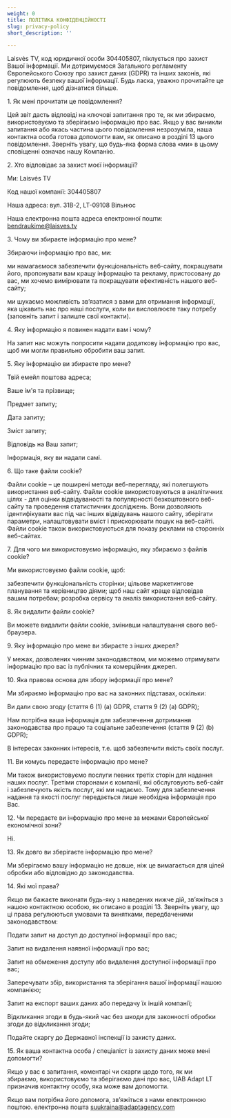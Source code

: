 ```yaml
---
weight: 0
title: ПОЛІТИКА КОНФІДЕНЦІЙНОСТІ
slug: privacy-policy
short_description: ''

---
```

Laisvės TV, код юридичної особи 304405807, піклується про захист Вашої інформації. Ми дотримуємося Загального регламенту Європейського Союзу про захист даних (GDPR) та інших законів, які регулюють безпеку вашої інформації. Будь ласка, уважно прочитайте це повідомлення, щоб дізнатися більше.

1\. Як мені прочитати це повідомлення?

Цей звіт дасть відповіді на ключові запитання про те, як ми збираємо, використовуємо та зберігаємо інформацію про вас. Якщо у вас виникли запитання або якась частина цього повідомлення незрозуміла, наша контактна особа готова допомогти вам, як описано в розділі 13 цього повідомлення. Зверніть увагу, що будь-яка форма слова «ми» в цьому сповіщенні означає нашу Компанію.

2\. Хто відповідає за захист моєї інформації?

Ми: Laisvės TV

Код нашої компанії: 304405807

Наша адреса: вул. 31B-2, LT-09108 Вільнюс

Наша електронна пошта адреса електронної пошти: bendraukime@laisves.tv

3\. Чому ви збираєте інформацію про мене?

Збираючи інформацію про вас, ми:

ми намагаємося забезпечити функціональність веб-сайту, покращувати його, пропонувати вам кращу інформацію та рекламу, пристосовану до вас, ми хочемо вимірювати та покращувати ефективність нашого веб-сайту;

ми шукаємо можливість зв’язатися з вами для отримання інформації, яка цікавить нас про наші послуги, коли ви висловлюєте таку потребу (заповніть запит і залиште свої контакти).

4\. Яку інформацію я повинен надати вам і чому?

На запит нас можуть попросити надати додаткову інформацію про вас, щоб ми могли правильно обробити ваш запит.

5\. Яку інформацію ви збираєте про мене?

Твій емейл поштова адреса;

Ваше ім'я та прізвище;

Предмет запиту;

Дата запиту;

Зміст запиту;

Відповідь на Ваш запит;

Інформація, яку ви надали самі.

6\. Що таке файли cookie?

Файли cookie – це поширені методи веб-перегляду, які полегшують використання веб-сайту. Файли cookie використовуються в аналітичних цілях - для оцінки відвідуваності та популярності безкоштовного веб-сайту та проведення статистичних досліджень. Вони дозволяють ідентифікувати вас під час інших відвідувань нашого сайту, зберігати параметри, налаштовувати вміст і прискорювати пошук на веб-сайті. Файли cookie також використовуються для показу реклами на сторонніх веб-сайтах.

7\. Для чого ми використовуємо інформацію, яку збираємо з файлів cookie?

Ми використовуємо файли cookie, щоб:

забезпечити функціональність сторінки; цільове маркетингове планування та керівництво діями; щоб наш сайт краще відповідав вашим потребам; розробка сервісу та аналіз використання веб-сайту.

8\. Як видалити файли cookie?

Ви можете видалити файли cookie, змінивши налаштування свого веб-браузера.

9\. Яку інформацію про мене ви збираєте з інших джерел?

У межах, дозволених чинним законодавством, ми можемо отримувати інформацію про вас із публічних та комерційних джерел.

10\. Яка правова основа для збору інформації про мене?

Ми збираємо інформацію про вас на законних підставах, оскільки:

Ви дали свою згоду (стаття 6 (1) (a) GDPR, стаття 9 (2) (a) GDPR);

Нам потрібна ваша інформація для забезпечення дотримання законодавства про працю та соціальне забезпечення (стаття 9 (2) (b) GDPR);

В інтересах законних інтересів, т.е. щоб забезпечити якість своїх послуг.

11\. Ви комусь передаєте інформацію про мене?

Ми також використовуємо послуги певних третіх сторін для надання наших послуг. Третіми сторонами є компанії, які обслуговують веб-сайт і забезпечують якість послуг, які ми надаємо. Тому для забезпечення надання та якості послуг передається лише необхідна інформація про Вас.

12\. Чи передаєте ви інформацію про мене за межами Європейської економічної зони?

Ні.

13\. Як довго ви зберігаєте інформацію про мене?

Ми зберігаємо вашу інформацію не довше, ніж це вимагається для цілей обробки або відповідно до законодавства.

14\. Які мої права?

Якщо ви бажаєте виконати будь-яку з наведених нижче дій, зв’яжіться з нашою контактною особою, як описано в розділі 13. Зверніть увагу, що ці права регулюються умовами та винятками, передбаченими законодавством:

Подати запит на доступ до доступної інформації про вас;

Запит на видалення наявної інформації про вас;

Запит на обмеження доступу або видалення доступної інформації про вас;

Заперечувати збір, використання та зберігання вашої інформації нашою компанією;

Запит на експорт ваших даних або передачу їх іншій компанії;

Відкликання згоди в будь-який час без шкоди для законності обробки згоди до відкликання згоди;

Подайте скаргу до Державної інспекції із захисту даних.

15\. Як ваша контактна особа / спеціаліст із захисту даних може мені допомогти?

Якщо у вас є запитання, коментарі чи скарги щодо того, як ми збираємо, використовуємо та зберігаємо дані про вас, UAB Adapt LT призначив контактну особу, яка може вам допомогти.

Якщо вам потрібна його допомога, зв’яжіться з нами електронною поштою. електронна пошта suukraina@adaptagency.com